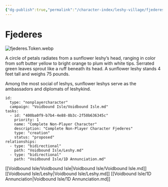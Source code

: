 ```yaml
---
{"dg-publish":true,"permalink":"/character-index/leshy-village/fjederes/","title":"Fjederes","tags":["JournalEntryPage","Leshy","NPC"]}
---
```






# Fjederes
![fjederes.Token.webp](/img/user/Voidbound%20token%20images/fjederes.Token.webp)

A circle of petals radiates from a sunflower leshy’s head, ranging in color from soft butter yellow to bright orange to plum with white tips. Serrated green leaves sprout like a ruff beneath its head. A sunflower leshy stands 4 feet tall and weighs 75 pounds.

Among the most social of leshys, sunflower leshys serve as the ambassadors and diplomats of leshykind.

```RpgManager4
id: 
  type: "nonplayercharacter"
  campaign: "Voidbound Isle/Voidbound Isle.md"
tasks: 
  - id: "400ba0f9-b7b4-4e88-8b3c-2f50b636345c"
    priority: 1
    name: "Complete Non-Player Character"
    description: "Complete Non-Player Character Fjederes"
    type: "creation"
    status: "proposed"
relationships: 
  - type: "bidirectional"
    path: "Voidbound Isle/Leshy.md"
  - type: "bidirectional"
    path: "Voidbound Isle/1D Annunciation.md"
```
[[Voidbound Isle/Voidbound Isle\|Voidbound Isle/Voidbound Isle.md]]
[[Voidbound Isle/Leshy\|Voidbound Isle/Leshy.md]]
[[Voidbound Isle/1D Annunciation\|Voidbound Isle/1D Annunciation.md]]